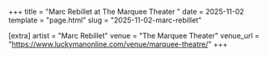 +++
title = "Marc Rebillet at The Marquee Theater "
date = 2025-11-02
template = "page.html"
slug = "2025-11-02-marc-rebillet"

[extra]
artist = "Marc Rebillet"
venue = "The Marquee Theater"
venue_url = "https://www.luckymanonline.com/venue/marquee-theatre/"
+++
